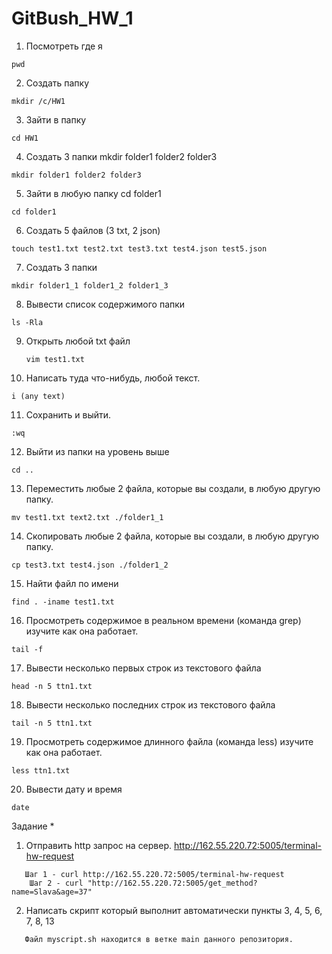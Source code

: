 # GitBush_HW_1
1. Посмотреть где я 

  `pwd`

2. Создать папку 

  `mkdir /c/HW1`

3. Зайти в папку 

  `cd HW1`

4. Создать 3 папки mkdir folder1 folder2 folder3

  `mkdir folder1 folder2 folder3`

5. Зайти в любую папку cd folder1

  `cd folder1`

6. Создать 5 файлов (3 txt, 2 json) 

  `touch test1.txt test2.txt test3.txt test4.json test5.json`

7. Создать 3 папки

  `mkdir folder1_1 folder1_2 folder1_3`

8. Вывести список содержимого папки

  `ls -Rla`

9. Открыть любой txt файл 

   `vim test1.txt`

10. Написать туда что-нибудь, любой текст. 

   `i (any text)`

11. Сохранить и выйти. 

   `:wq`

12. Выйти из папки на уровень выше 

   `cd ..`

13. Переместить любые 2 файла, которые вы создали, в любую другую папку. 

   `mv test1.txt text2.txt ./folder1_1`

14. Скопировать любые 2 файла, которые вы создали, в любую другую папку. 

  `cp test3.txt test4.json ./folder1_2`

15. Найти файл по имени

   `find . -iname test1.txt`

16. Просмотреть содержимое в реальном времени (команда grep) изучите как она работает. 

  `tail -f`

17. Вывести несколько первых строк из текстового файла 

  `head -n 5 ttn1.txt`

18. Вывести несколько последних строк из текстового файла

  `tail -n 5 ttn1.txt`

19. Просмотреть содержимое длинного файла (команда less) изучите как она работает.

   `less ttn1.txt`

20. Вывести дату и время

  `date`

Задание *
1. Отправить http запрос на сервер. http://162.55.220.72:5005/terminal-hw-request  
```
   Шаг 1 - curl http://162.55.220.72:5005/terminal-hw-request  
    Шаг 2 - curl "http://162.55.220.72:5005/get_method?name=Slava&age=37"
```
2. Написать скрипт который выполнит автоматически пункты 3, 4, 5, 6, 7, 8, 13  
```
   Файл myscript.sh находится в ветке main данного репозитория.
```
